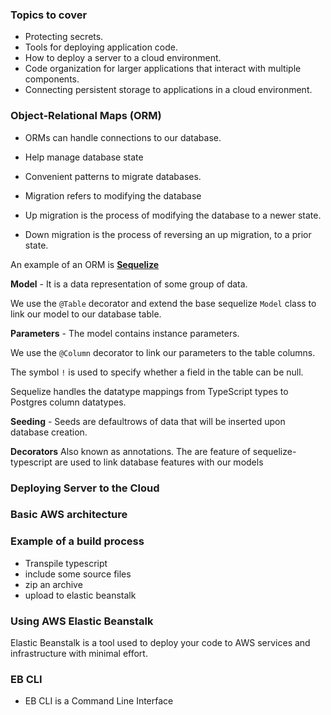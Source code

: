 
### Topics to cover

- Protecting secrets.
- Tools for deploying application code.
- How to deploy a server to a cloud environment.
- Code organization for larger applications that interact with multiple components.
- Connecting persistent storage to applications in a cloud environment.

### Object-Relational Maps (ORM)

- ORMs can handle connections to our database.

- Help manage database state 

- Convenient patterns to migrate databases.

- Migration refers to modifying the database

- Up migration is the process of modifying the database to a newer state.

- Down migration is the process of reversing an up migration, to a prior state.

An example of an ORM is **[Sequelize](http://docs.sequelizejs.com/)**

**Model** - It is a data representation of some group of data.

We use the ```@Table``` decorator and extend the base sequelize ```Model``` class to link our model to our database table.

**Parameters** - The model contains instance parameters.

 We use the ```@Column``` decorator to link our parameters to the table columns. 
 
The symbol ```!``` is used to specify whether a field in the table can be null.

Sequelize handles the datatype mappings from TypeScript types to Postgres column datatypes.

**Seeding** - Seeds are defaultrows of data that will be inserted upon database creation.

**Decorators**
Also known as annotations. The are feature of sequelize-typescript are used to link database features with our models


### Deploying Server to the Cloud

### Basic AWS architecture

### Example of a build process

- Transpile typescript
- include some source files
- zip an archive 
- upload to elastic beanstalk

### Using AWS Elastic Beanstalk

Elastic Beanstalk is a tool used  to deploy your code to AWS services and infrastructure with minimal effort.

### EB CLI

- EB CLI is a Command Line Interface



